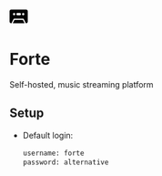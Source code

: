 ![forte](client/src/public/images/favicon.svg)
# Forte

Self-hosted, music streaming platform

## Setup
* Default login:
    ```
    username: forte
    password: alternative
    ```